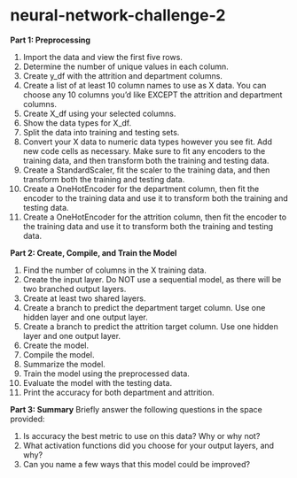 # neural-network-challenge-2

**Part 1: Preprocessing**
1. Import the data and view the first five rows.
2. Determine the number of unique values in each column.
3. Create y_df with the attrition and department columns.
4. Create a list of at least 10 column names to use as X data. You can choose any 10 columns you’d like EXCEPT the attrition and department columns.
5. Create X_df using your selected columns.
6. Show the data types for X_df.
7. Split the data into training and testing sets.
8. Convert your X data to numeric data types however you see fit. Add new code cells as necessary. Make sure to fit any encoders to the training data, and then transform both the training and testing data.
9. Create a StandardScaler, fit the scaler to the training data, and then transform both the training and testing data.
10. Create a OneHotEncoder for the department column, then fit the encoder to the training data and use it to transform both the training and testing data.
11. Create a OneHotEncoder for the attrition column, then fit the encoder to the training data and use it to transform both the training and testing data.

**Part 2: Create, Compile, and Train the Model**
1. Find the number of columns in the X training data.
2. Create the input layer. Do NOT use a sequential model, as there will be two branched output layers.
3. Create at least two shared layers.
4. Create a branch to predict the department target column. Use one hidden layer and one output layer.
5. Create a branch to predict the attrition target column. Use one hidden layer and one output layer.
6. Create the model.
7. Compile the model.
8. Summarize the model.
9. Train the model using the preprocessed data.
10. Evaluate the model with the testing data.
11. Print the accuracy for both department and attrition.

**Part 3: Summary**
Briefly answer the following questions in the space provided:
1. Is accuracy the best metric to use on this data? Why or why not?
2. What activation functions did you choose for your output layers, and why?
3. Can you name a few ways that this model could be improved?


